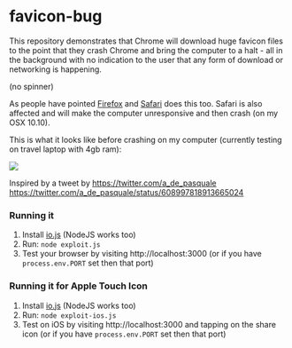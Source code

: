 # favicon-bug

This repository demonstrates that Chrome will download huge favicon files to the point that they crash Chrome and bring the computer to a halt - all in the background with no indication to the user that any form of download or networking is happening.

(no spinner)

As people have pointed [Firefox](http://i.imgur.com/3zkPKD7.png) and [Safari](https://i.imgur.com/B2LeRy4.png) does this too. Safari is also affected and will make the computer unresponsive and then crash (on my OSX 10.10).

This is what it looks like before crashing on my computer (currently testing on travel laptop with 4gb ram):

![](http://i.imgur.com/J16lwjF.png)


Inspired by a tweet by https://twitter.com/a_de_pasquale https://twitter.com/a_de_pasquale/status/608997818913665024

### Running it

 1. Install [io.js](http://www.iojs.org) (NodeJS works too)
 2. Run: `node exploit.js`
 3. Test your browser by visiting http://localhost:3000  (or if you have `process.env.PORT` set then that port)
      
### Running it for Apple Touch Icon

 1. Install [io.js](http://www.iojs.org) (NodeJS works too)
 2. Run: `node exploit-ios.js`
 3. Test on iOS by visiting http://localhost:3000 and tapping on the share icon (or if you have `process.env.PORT` set then that port)
